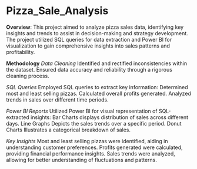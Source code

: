 # Pizza_Sale_Analysis

**Overview**:
This project aimed to analyze pizza sales data, identifying key insights and trends to assist in decision-making and strategy development. The project utilized SQL queries for data extraction and Power BI for visualization to gain comprehensive insights into sales patterns and profitability.

**Methodology**
_Data Cleaning_
Identified and rectified inconsistencies within the dataset.
Ensured data accuracy and reliability through a rigorous cleaning process.

_SQL Queries_
Employed SQL queries to extract key information:
Determined most and least selling pizzas.
Calculated overall profits generated.
Analyzed trends in sales over different time periods.

_Power BI Reports_
Utilized Power BI for visual representation of SQL-extracted insights:
Bar Charts displays distribution of sales across different days.
Line Graphs Depicts the sales trends over a specific period.
Donut Charts Illustrates a categorical breakdown of sales.

_Key Insights_
Most and least selling pizzas were identified, aiding in understanding customer preferences.
Profits generated were calculated, providing financial performance insights.
Sales trends were analyzed, allowing for better understanding of fluctuations and patterns.
